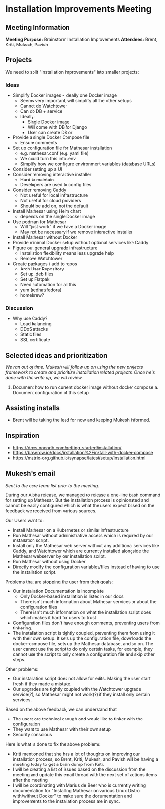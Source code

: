 # Installation Improvements Meeting

## Meeting Information
**Meeting Purpose:** Brainstorm Installation Improvements
**Attendees:** Brent, Kriti, Mukesh, Pavish


## Projects
We need to split "installation improvements" into smaller projects:

### Ideas
- Simplify Docker images - ideally one Docker image
    - Seems very important, will simplify all the other setups
    - Cannot do Watchtower
    - Can do DB + service
    - Ideally:
        - Single Docker image
        - Will come with DB for Django
        - User can create DB or 
- Provide a single Docker Compose file 
    - Ensure comments
- Set up configuration file for Mathesar installation
    - e.g. mathesar.conf (e.g. yaml file)
    - We could turn this into .env
    - Simplify how we configure environment variables (database URLs)
- Consider setting up a UI
- Consider removing interactive installer
    - Hard to maintain
    - Developers are used to config files
- Consider removing Caddy
    - Not useful for local infrastructure
    - Not useful for cloud providers
    - Should be add on, not the default
- Install Mathesar using Helm chart
    - depends on the single Docker image
- Use podman for Mathesar
    - Will "just work" if we have a Docker image
    - May not be necessary if we remove interactive installer
- Install Mathesar without Docker
- Provide minimal Docker setup without optional services like Caddy
- Figure out general upgrade infrastructure
    - Installation flexibility means less upgrade help
    - Remove Watchtower
- Create packages / add to repos
    - Arch User Repository
    - Set up .deb files
    - Set up Flatpak
    - Need automation for all this
    - yum (redhat/fedora)
    - homebrew?

### Discussion
- Why use Caddy?
    - Load balancing
    - DDoS attacks
    - Static files
    - SSL certificate

## Selected ideas and prioritization
*We ran out of time. Mukesh will follow up on using the new projects framework to create and prioritize installation related projects. Once he's done with the write up, we will review.*

1. Document how to run current docker image without docker compose
    a. Document configuration of this setup

## Assisting installs
- Brent will be taking the lead for now and keeping Mukesh informed.

## Inspiration
- https://docs.nocodb.com/getting-started/installation/
- https://baserow.io/docs/installation%2Finstall-with-docker-compose
- https://matrix-org.github.io/synapse/latest/setup/installation.html

## Mukesh's email
*Sent to the core team list prior to the meeting.*

During our Alpha release, we managed to release a one-line bash command for setting up Mathesar. But the installation process is opinionated and cannot be easily configured which is what the users expect based on the feedback we received from various sources.

Our Users want to:

- Install Mathesar on a Kubernetes or similar infrastructure
- Run Mathesar without administrative access which is required by our installation script.
- Install only the Mathesar web server without any additional services like Caddy, and Watchtower which are currently installed alongside the Mathesar webserver by our installation script.
- Run Mathesar without using Docker
- Directly modify the configuration variables/files instead of having to use the installation script.

Problems that are stopping the user from their goals:

- Our installation Documentation is incomplete
  - Only Docker-based installation is listed in our docs
  - There isn't much information about Mathesar services or about the configuration files
  - There isn't much information on what the installation script does which makes it hard for users to trust
- Configuration files don't have enough comments, preventing users from tinkering.
- The installation script is tightly coupled, preventing them from using it with their own setup. It sets up the configuration file, downloads the docker-compose file, sets up the Mathesar database, and so on. The user cannot use the script to do only certain tasks, for example, they cannot use the script to only create a configuration file and skip other steps.

Other problems:

- Our installation script does not allow for edits. Making the user start fresh if they made a mistake.
- Our upgrades are tightly coupled with the Watchtower upgrade service(?), so Mathesar might not work(?) if they install only certain services.

Based on the above feedback, we can understand that

- The users are technical enough and would like to tinker with the configuration
- They want to use Mathesar with their own setup
- Security conscious

Here is what is done to fix the above problems

- Kriti mentioned that she has a lot of thoughts on improving our installation process, so Brent, Kriti, Mukesh, and Pavish will be having a meeting today to get a brain dump from Kriti.
- I will be creating a list of issues based on the discussion from the meeting and update this email thread with the next set of actions items after the meeting
- I will be coordinating with Marius de Beer who is currently writing documentation for "Installing Mathesar on various Linux Distro with/without Docker" to make sure the documentation and improvements to the installation process are in sync. 

